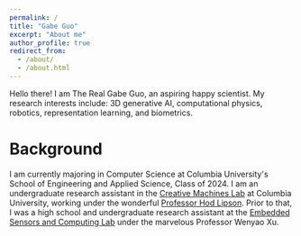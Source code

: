 ```yaml
---
permalink: /
title: "Gabe Guo"
excerpt: "About me"
author_profile: true
redirect_from:
  - /about/
  - /about.html
---
```


Hello there! I am The Real Gabe Guo, an aspiring happy scientist. My research interests include: 3D generative AI, computational physics, robotics, representation learning, and biometrics.

Background
=====
I am currently majoring in Computer Science at Columbia University's School of Engineering and Applied Science, Class of 2024. I am an undergraduate research assistant in the [Creative Machines Lab](https://www.creativemachineslab.com/) at Columbia University, working under the wonderful [Professor Hod Lipson](https://www.hodlipson.com/). Prior to that, I was a high school and undergraduate research assistant at the [Embedded Sensors and Computing Lab](https://cse.buffalo.edu/~wenyaoxu/) under the marvelous Professor Wenyao Xu.
